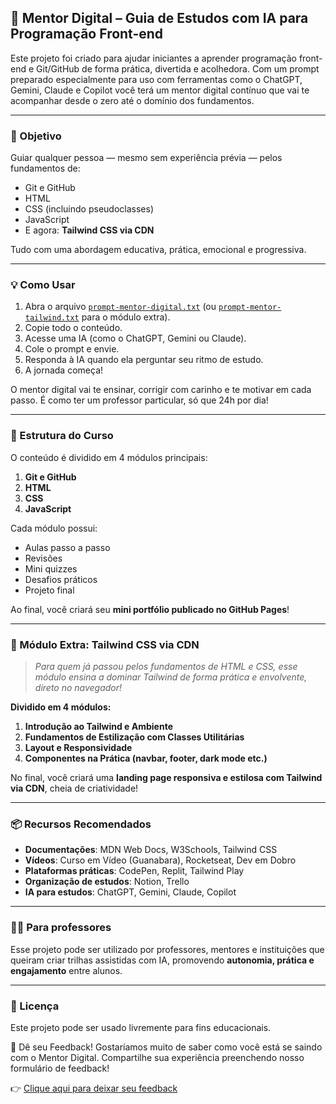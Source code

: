 ## 🤖 Mentor Digital – Guia de Estudos com IA para Programação Front-end

Este projeto foi criado para ajudar iniciantes a aprender programação front-end e Git/GitHub de forma prática, divertida e acolhedora. Com um prompt preparado especialmente para uso com ferramentas como o ChatGPT, Gemini, Claude e Copilot você terá um mentor digital contínuo que vai te acompanhar desde o zero até o domínio dos fundamentos.

---

### 🎯 Objetivo

Guiar qualquer pessoa — mesmo sem experiência prévia — pelos fundamentos de:

- Git e GitHub  
- HTML  
- CSS (incluindo pseudoclasses)  
- JavaScript  
- E agora: **Tailwind CSS via CDN**  

Tudo com uma abordagem educativa, prática, emocional e progressiva.

---

### 💡 Como Usar

1. Abra o arquivo [`prompt-mentor-digital.txt`](prompt-mentor-digital.txt]) (ou [`prompt-mentor-tailwind.txt`]([https://github.com/seu-usuario/seu-repositorio/blob/main/prompt-mentor-digital.txt])
 para o módulo extra).
2. Copie todo o conteúdo.  
3. Acesse uma IA (como o ChatGPT, Gemini ou Claude).  
4. Cole o prompt e envie.  
5. Responda à IA quando ela perguntar seu ritmo de estudo.  
6. A jornada começa!  

O mentor digital vai te ensinar, corrigir com carinho e te motivar em cada passo. É como ter um professor particular, só que 24h por dia!

---

### 🧱️ Estrutura do Curso

O conteúdo é dividido em 4 módulos principais:

1. **Git e GitHub**  
2. **HTML**  
3. **CSS**  
4. **JavaScript**

Cada módulo possui:

- Aulas passo a passo  
- Revisões  
- Mini quizzes  
- Desafios práticos  
- Projeto final

Ao final, você criará seu **mini portfólio publicado no GitHub Pages**!

---

### 🎨 Módulo Extra: Tailwind CSS via CDN

> *Para quem já passou pelos fundamentos de HTML e CSS, esse módulo ensina a dominar Tailwind de forma prática e envolvente, direto no navegador!*

**Dividido em 4 módulos:**

1. **Introdução ao Tailwind e Ambiente**  
2. **Fundamentos de Estilização com Classes Utilitárias**  
3. **Layout e Responsividade**  
4. **Componentes na Prática (navbar, footer, dark mode etc.)**

No final, você criará uma **landing page responsiva e estilosa com Tailwind via CDN**, cheia de criatividade!

---

### 📦 Recursos Recomendados

- **Documentações**: MDN Web Docs, W3Schools, Tailwind CSS  
- **Vídeos**: Curso em Vídeo (Guanabara), Rocketseat, Dev em Dobro  
- **Plataformas práticas**: CodePen, Replit, Tailwind Play  
- **Organização de estudos**: Notion, Trello  
- **IA para estudos**: ChatGPT, Gemini, Claude, Copilot  

---

### 🧑‍🏫 Para professores

Esse projeto pode ser utilizado por professores, mentores e instituições que queiram criar trilhas assistidas com IA, promovendo **autonomia, prática e engajamento** entre alunos.

---

### 📄 Licença

Este projeto pode ser usado livremente para fins educacionais.

📝 Dê seu Feedback!
Gostaríamos muito de saber como você está se saindo com o Mentor Digital. Compartilhe sua experiência preenchendo nosso formulário de feedback!

👉 [Clique aqui para deixar seu feedback](https://forms.gle/9Undmo1M5DiKjCDv6)
